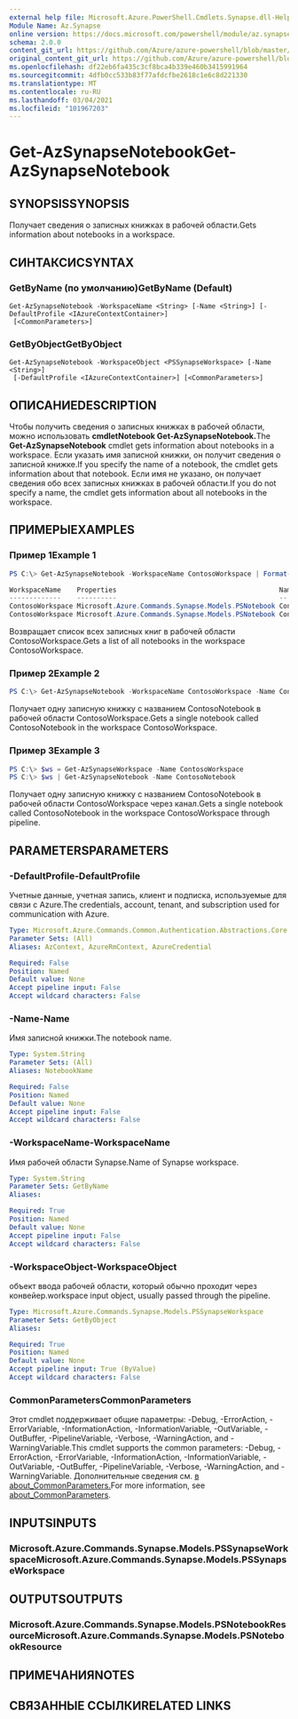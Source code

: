 ```yaml
---
external help file: Microsoft.Azure.PowerShell.Cmdlets.Synapse.dll-Help.xml
Module Name: Az.Synapse
online version: https://docs.microsoft.com/powershell/module/az.synapse/get-azsynapsenotebook
schema: 2.0.0
content_git_url: https://github.com/Azure/azure-powershell/blob/master/src/Synapse/Synapse/help/Get-AzSynapseNotebook.md
original_content_git_url: https://github.com/Azure/azure-powershell/blob/master/src/Synapse/Synapse/help/Get-AzSynapseNotebook.md
ms.openlocfilehash: df22eb6fa435c3cf8bca4b339e460b3415991964
ms.sourcegitcommit: 4dfb0cc533b83f77afdcfbe2618c1e6c8d221330
ms.translationtype: MT
ms.contentlocale: ru-RU
ms.lasthandoff: 03/04/2021
ms.locfileid: "101967203"
---
```

# <span data-ttu-id="cb91d-101">Get-AzSynapseNotebook</span><span class="sxs-lookup"><span data-stu-id="cb91d-101">Get-AzSynapseNotebook</span></span>

## <span data-ttu-id="cb91d-102">SYNOPSIS</span><span class="sxs-lookup"><span data-stu-id="cb91d-102">SYNOPSIS</span></span>
<span data-ttu-id="cb91d-103">Получает сведения о записных книжках в рабочей области.</span><span class="sxs-lookup"><span data-stu-id="cb91d-103">Gets information about notebooks in a workspace.</span></span>

## <span data-ttu-id="cb91d-104">СИНТАКСИС</span><span class="sxs-lookup"><span data-stu-id="cb91d-104">SYNTAX</span></span>

### <span data-ttu-id="cb91d-105">GetByName (по умолчанию)</span><span class="sxs-lookup"><span data-stu-id="cb91d-105">GetByName (Default)</span></span>
```
Get-AzSynapseNotebook -WorkspaceName <String> [-Name <String>] [-DefaultProfile <IAzureContextContainer>]
 [<CommonParameters>]
```

### <span data-ttu-id="cb91d-106">GetByObject</span><span class="sxs-lookup"><span data-stu-id="cb91d-106">GetByObject</span></span>
```
Get-AzSynapseNotebook -WorkspaceObject <PSSynapseWorkspace> [-Name <String>]
 [-DefaultProfile <IAzureContextContainer>] [<CommonParameters>]
```

## <span data-ttu-id="cb91d-107">ОПИСАНИЕ</span><span class="sxs-lookup"><span data-stu-id="cb91d-107">DESCRIPTION</span></span>
<span data-ttu-id="cb91d-108">Чтобы получить сведения о записных книжках в рабочей области, можно использовать **cmdletNotebook Get-AzSynapseNotebook.**</span><span class="sxs-lookup"><span data-stu-id="cb91d-108">The **Get-AzSynapseNotebook** cmdlet gets information about notebooks in a workspace.</span></span> <span data-ttu-id="cb91d-109">Если указать имя записной книжки, он получит сведения о записной книжке.</span><span class="sxs-lookup"><span data-stu-id="cb91d-109">If you specify the name of a notebook, the cmdlet gets information about that notebook.</span></span> <span data-ttu-id="cb91d-110">Если имя не указано, он получает сведения обо всех записных книжках в рабочей области.</span><span class="sxs-lookup"><span data-stu-id="cb91d-110">If you do not specify a name, the cmdlet gets information about all notebooks in the workspace.</span></span>

## <span data-ttu-id="cb91d-111">ПРИМЕРЫ</span><span class="sxs-lookup"><span data-stu-id="cb91d-111">EXAMPLES</span></span>

### <span data-ttu-id="cb91d-112">Пример 1</span><span class="sxs-lookup"><span data-stu-id="cb91d-112">Example 1</span></span>
```powershell
PS C:\> Get-AzSynapseNotebook -WorkspaceName ContosoWorkspace | Format-Table

WorkspaceName    Properties                                         Name
-------------    ----------                                         --
ContosoWorkspace Microsoft.Azure.Commands.Synapse.Models.PSNotebook ContosoNotebook1
ContosoWorkspace Microsoft.Azure.Commands.Synapse.Models.PSNotebook ContosoNotebook2
```

<span data-ttu-id="cb91d-113">Возвращает список всех записных книг в рабочей области ContosoWorkspace.</span><span class="sxs-lookup"><span data-stu-id="cb91d-113">Gets a list of all notebooks in the workspace ContosoWorkspace.</span></span>

### <span data-ttu-id="cb91d-114">Пример 2</span><span class="sxs-lookup"><span data-stu-id="cb91d-114">Example 2</span></span>
```powershell
PS C:\> Get-AzSynapseNotebook -WorkspaceName ContosoWorkspace -Name ContosoNotebook
```

<span data-ttu-id="cb91d-115">Получает одну записную книжку с названием ContosoNotebook в рабочей области ContosoWorkspace.</span><span class="sxs-lookup"><span data-stu-id="cb91d-115">Gets a single notebook called ContosoNotebook in the workspace ContosoWorkspace.</span></span>

### <span data-ttu-id="cb91d-116">Пример 3</span><span class="sxs-lookup"><span data-stu-id="cb91d-116">Example 3</span></span>
```powershell
PS C:\> $ws = Get-AzSynapseWorkspace -Name ContosoWorkspace
PS C:\> $ws | Get-AzSynapseNotebook -Name ContosoNotebook
```

<span data-ttu-id="cb91d-117">Получает одну записную книжку с названием ContosoNotebook в рабочей области ContosoWorkspace через канал.</span><span class="sxs-lookup"><span data-stu-id="cb91d-117">Gets a single notebook called ContosoNotebook in the workspace ContosoWorkspace through pipeline.</span></span>

## <span data-ttu-id="cb91d-118">PARAMETERS</span><span class="sxs-lookup"><span data-stu-id="cb91d-118">PARAMETERS</span></span>

### <span data-ttu-id="cb91d-119">-DefaultProfile</span><span class="sxs-lookup"><span data-stu-id="cb91d-119">-DefaultProfile</span></span>
<span data-ttu-id="cb91d-120">Учетные данные, учетная запись, клиент и подписка, используемые для связи с Azure.</span><span class="sxs-lookup"><span data-stu-id="cb91d-120">The credentials, account, tenant, and subscription used for communication with Azure.</span></span>

```yaml
Type: Microsoft.Azure.Commands.Common.Authentication.Abstractions.Core.IAzureContextContainer
Parameter Sets: (All)
Aliases: AzContext, AzureRmContext, AzureCredential

Required: False
Position: Named
Default value: None
Accept pipeline input: False
Accept wildcard characters: False
```

### <span data-ttu-id="cb91d-121">-Name</span><span class="sxs-lookup"><span data-stu-id="cb91d-121">-Name</span></span>
<span data-ttu-id="cb91d-122">Имя записной книжки.</span><span class="sxs-lookup"><span data-stu-id="cb91d-122">The notebook name.</span></span>

```yaml
Type: System.String
Parameter Sets: (All)
Aliases: NotebookName

Required: False
Position: Named
Default value: None
Accept pipeline input: False
Accept wildcard characters: False
```

### <span data-ttu-id="cb91d-123">-WorkspaceName</span><span class="sxs-lookup"><span data-stu-id="cb91d-123">-WorkspaceName</span></span>
<span data-ttu-id="cb91d-124">Имя рабочей области Synapse.</span><span class="sxs-lookup"><span data-stu-id="cb91d-124">Name of Synapse workspace.</span></span>

```yaml
Type: System.String
Parameter Sets: GetByName
Aliases:

Required: True
Position: Named
Default value: None
Accept pipeline input: False
Accept wildcard characters: False
```

### <span data-ttu-id="cb91d-125">-WorkspaceObject</span><span class="sxs-lookup"><span data-stu-id="cb91d-125">-WorkspaceObject</span></span>
<span data-ttu-id="cb91d-126">объект ввода рабочей области, который обычно проходит через конвейер.</span><span class="sxs-lookup"><span data-stu-id="cb91d-126">workspace input object, usually passed through the pipeline.</span></span>

```yaml
Type: Microsoft.Azure.Commands.Synapse.Models.PSSynapseWorkspace
Parameter Sets: GetByObject
Aliases:

Required: True
Position: Named
Default value: None
Accept pipeline input: True (ByValue)
Accept wildcard characters: False
```

### <span data-ttu-id="cb91d-127">CommonParameters</span><span class="sxs-lookup"><span data-stu-id="cb91d-127">CommonParameters</span></span>
<span data-ttu-id="cb91d-128">Этот cmdlet поддерживает общие параметры: -Debug, -ErrorAction, -ErrorVariable, -InformationAction, -InformationVariable, -OutVariable, -OutBuffer, -PipelineVariable, -Verbose, -WarningAction, and -WarningVariable.</span><span class="sxs-lookup"><span data-stu-id="cb91d-128">This cmdlet supports the common parameters: -Debug, -ErrorAction, -ErrorVariable, -InformationAction, -InformationVariable, -OutVariable, -OutBuffer, -PipelineVariable, -Verbose, -WarningAction, and -WarningVariable.</span></span> <span data-ttu-id="cb91d-129">Дополнительные сведения см. [в about_CommonParameters.](http://go.microsoft.com/fwlink/?LinkID=113216)</span><span class="sxs-lookup"><span data-stu-id="cb91d-129">For more information, see [about_CommonParameters](http://go.microsoft.com/fwlink/?LinkID=113216).</span></span>

## <span data-ttu-id="cb91d-130">INPUTS</span><span class="sxs-lookup"><span data-stu-id="cb91d-130">INPUTS</span></span>

### <span data-ttu-id="cb91d-131">Microsoft.Azure.Commands.Synapse.Models.PSSynapseWorkspace</span><span class="sxs-lookup"><span data-stu-id="cb91d-131">Microsoft.Azure.Commands.Synapse.Models.PSSynapseWorkspace</span></span>

## <span data-ttu-id="cb91d-132">OUTPUTS</span><span class="sxs-lookup"><span data-stu-id="cb91d-132">OUTPUTS</span></span>

### <span data-ttu-id="cb91d-133">Microsoft.Azure.Commands.Synapse.Models.PSNotebookResource</span><span class="sxs-lookup"><span data-stu-id="cb91d-133">Microsoft.Azure.Commands.Synapse.Models.PSNotebookResource</span></span>

## <span data-ttu-id="cb91d-134">ПРИМЕЧАНИЯ</span><span class="sxs-lookup"><span data-stu-id="cb91d-134">NOTES</span></span>

## <span data-ttu-id="cb91d-135">СВЯЗАННЫЕ ССЫЛКИ</span><span class="sxs-lookup"><span data-stu-id="cb91d-135">RELATED LINKS</span></span>

